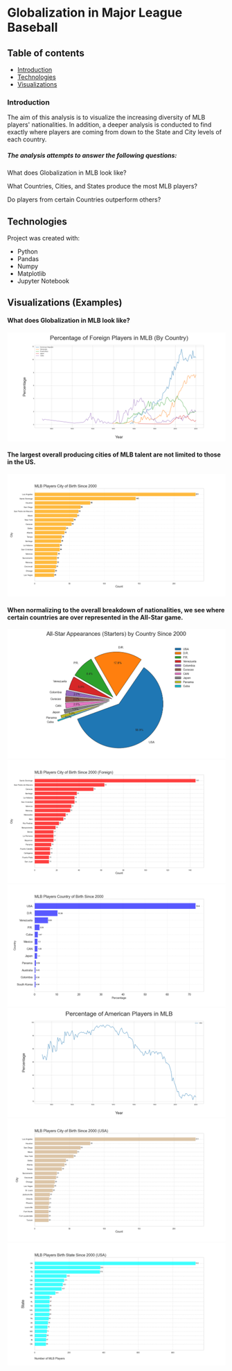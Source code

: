 # Globalization in Major League Baseball

## Table of contents
* [Introduction](#Introduction)
* [Technologies](#Technologies)
* [Visualizations](#Visualizations)

### Introduction
The aim of this analysis is to visualize the increasing diversity of MLB players' nationalities. In addition, a deeper analysis is conducted to find exactly where players are coming from down to the State and City levels of each country. 

##### The analysis attempts to answer the following questions:

What does Globalization in MLB look like?

What Countries, Cities, and States produce the most MLB players?

Do players from certain Countries outperform others?

## Technologies

Project was created with:
* Python
* Pandas
* Numpy
* Matplotlib
* Jupyter Notebook

## Visualizations (Examples)

#### What does Globalization in MLB look like?

![Globalization in MLB](./Visualizations/foreign_line.png)

#### The largest overall producing cities of MLB talent are not limited to those in the US.

![Diving a little deeper](./Visualizations/birthcity_bar.png)

#### When normalizing to the overall breakdown of nationalities, we see where certain countries are over represented in the All-Star game.

![Where do the best players come from?](./Visualizations/allstar_pie.png)
![Foreign Birth Cities](./Visualizations/foreigncity_line.png)
![Birth Country Bar](./Visualizations/mlbbirthcountry_bar.png)
![USA Line](./Visualizations/usa_line.png)
![USA City line](./Visualizations/usacity_line.png)
![USA State line](./Visualizations/usastate_line.png)



